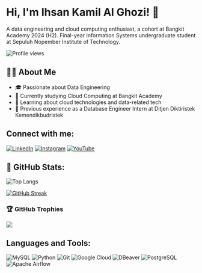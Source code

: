 # Hi, I'm Ihsan Kamil Al Ghozi! 👋

A data engineering and cloud computing enthusiast, a cohort at Bangkit Academy 2024 (H2). Final-year Information Systems undergraduate student at Sepuluh Nopember Institute of Technology.

![Profile views](https://komarev.com/ghpvc/?username=Deceitfulz&label=Profile%20views&color=0e75b6&style=for-the-badge)

## 👨‍💻 About Me
- 🎓 Passionate about Data Engineering
- 🌾 Currently studying Cloud Computing at Bangkit Academy
- 🌱 Learning about cloud technologies and data-related tech
- 💼 Previous experience as a Database Engineer Intern at Ditjen Diktiristek Kemendikbudristek

## Connect with me:
[![LinkedIn](https://img.shields.io/badge/-LinkedIn-blue?style=for-the-badge&logo=linkedin)](https://linkedin.com/in/ihsan112)
[![Instagram](https://img.shields.io/badge/-Instagram-blue?style=for-the-badge&logo=instagram)](https://instagram.com/ihsan_112_)
[![YouTube](https://img.shields.io/badge/-YouTube-red?style=for-the-badge&logo=youtube)](https://www.youtube.com/@deceitfulicious)

## 🌟 GitHub Stats:
![Top Langs](https://github-readme-stats.vercel.app/api/top-langs/?username=Deceitfulz&layout=compact&theme=dark)

[![GitHub Streak](https://streak-stats.demolab.com/?user=Deceitfulz&theme=dark)](https://git.io/streak-stats)

### 🏆 GitHub Trophies
![](https://github-profile-trophy.vercel.app/?username=Deceitfulz&theme=onestar&no-frame=true&no-bg=true&column=6)

## Languages and Tools:
![MySQL](https://img.shields.io/badge/-MySQL-000?style=for-the-badge&logo=mysql)
![Python](https://img.shields.io/badge/-Python-000?style=for-the-badge&logo=python)
![Git](https://img.shields.io/badge/-Git-000?style=for-the-badge&logo=git)
![Google Cloud](https://img.shields.io/badge/-Google%20Cloud-000?style=for-the-badge&logo=google-cloud)
![DBeaver](https://img.shields.io/badge/-DBeaver-000?style=for-the-badge&logo=dbeaver)
![PostgreSQL](https://img.shields.io/badge/-PostgreSQL-000?style=for-the-badge&logo=postgresql)
![Apache Airflow](https://img.shields.io/badge/-Apache%20Airflow-000?style=for-the-badge&logo=apache-airflow)
